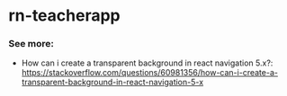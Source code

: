 # rn-teacherapp

### See more:

- How can i create a transparent background in react navigation 5.x?: https://stackoverflow.com/questions/60981356/how-can-i-create-a-transparent-background-in-react-navigation-5-x
